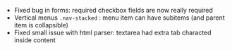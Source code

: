 - Fixed bug in forms: required checkbox fields are now really required
- Vertical menus `.nav-stacked` : menu item can have subitems (and parent item is collapsible)
- Fixed small issue with html parser: textarea had extra tab characted inside content
